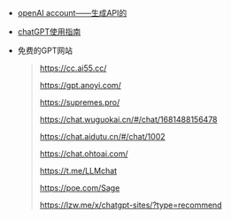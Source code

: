 - [openAI account——生成API的](https://platform.openai.com/account/usage)
- [chatGPT使用指南](https://github.com/PlexPt/awesome-chatgpt-prompts-zh)
- 免费的GPT网站

    >  https://cc.ai55.cc/
    >  
    >  https://gpt.anoyi.com/
    >  
    >  https://supremes.pro/
    >  
    >  https://chat.wuguokai.cn/#/chat/1681488156478
    >  
    >  https://chat.aidutu.cn/#/chat/1002
    >  
    >  https://chat.ohtoai.com/
    >  
    >  https://t.me/LLMchat
    >  
    >  https://poe.com/Sage
    >  
    >  https://lzw.me/x/chatgpt-sites/?type=recommend
